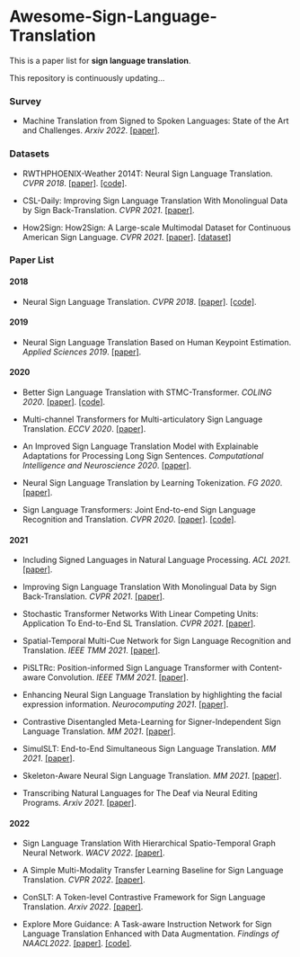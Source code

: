 # Awesome-Sign-Language-Translation
This is a paper list for **sign language translation**.

This repository is continuously updating...

### Survey

- Machine Translation from Signed to Spoken Languages: State of the Art and Challenges. *Arxiv 2022*. [[paper]](https://arxiv.org/abs/2202.03086).

### Datasets

- RWTHPHOENIX-Weather 2014T: Neural Sign Language Translation. *CVPR 2018*. [[paper]](https://openaccess.thecvf.com/content_cvpr_2018/papers/Camgoz_Neural_Sign_Language_CVPR_2018_paper.pdf). [[code]](https://github.com/neccam/nslt).

- CSL-Daily: Improving Sign Language Translation With Monolingual Data by Sign Back-Translation. *CVPR 2021*. [[paper]](http://openaccess.thecvf.com/content/CVPR2021/papers/Zhou_Improving_Sign_Language_Translation_With_Monolingual_Data_by_Sign_Back-Translation_CVPR_2021_paper.pdf).

- How2Sign: How2Sign: A Large-scale Multimodal Dataset for Continuous American Sign Language. *CVPR 2021*. [[paper]](https://openaccess.thecvf.com/content/CVPR2021/papers/Duarte_How2Sign_A_Large-Scale_Multimodal_Dataset_for_Continuous_American_Sign_Language_CVPR_2021_paper.pdf). [[dataset]](https://how2sign.github.io/)

### Paper List

#### 2018

- Neural Sign Language Translation. *CVPR 2018*. [[paper]](https://openaccess.thecvf.com/content_cvpr_2018/papers/Camgoz_Neural_Sign_Language_CVPR_2018_paper.pdf). [[code]](https://github.com/neccam/nslt).

#### 2019

- Neural Sign Language Translation Based on Human Keypoint Estimation. *Applied Sciences 2019*. [[paper]](https://arxiv.org/pdf/1811.11436).
#### 2020

- Better Sign Language Translation with STMC-Transformer. *COLING 2020*. [[paper]](https://aclanthology.org/2020.coling-main.525/). [[code]](https://github.com/kayoyin/transformer-slt).

- Multi-channel Transformers for Multi-articulatory Sign Language Translation. *ECCV 2020*. [[paper]](https://arxiv.org/pdf/2009.00299).

- An Improved Sign Language Translation Model with Explainable Adaptations for Processing Long Sign Sentences. *Computational Intelligence and Neuroscience 2020*. [[paper]](https://www.hindawi.com/journals/cin/2020/8816125/).

- Neural Sign Language Translation by Learning Tokenization. *FG 2020*. [[paper]](https://arxiv.org/pdf/2011.09289).

- Sign Language Transformers: Joint End-to-end Sign Language Recognition and Translation. *CVPR 2020*. [[paper]](https://openaccess.thecvf.com/content_CVPR_2020/papers/Camgoz_Sign_Language_Transformers_Joint_End-to-End_Sign_Language_Recognition_and_Translation_CVPR_2020_paper.pdf). [[code]](https://github.com/neccam/slt).

#### 2021

- Including Signed Languages in Natural Language Processing. *ACL 2021*. [[paper]](https://aclanthology.org/2021.acl-long.570/).

- Improving Sign Language Translation With Monolingual Data by Sign Back-Translation. *CVPR 2021*. [[paper]](http://openaccess.thecvf.com/content/CVPR2021/papers/Zhou_Improving_Sign_Language_Translation_With_Monolingual_Data_by_Sign_Back-Translation_CVPR_2021_paper.pdf).

- Stochastic Transformer Networks With Linear Competing Units: Application To End-to-End SL Translation. *CVPR 2021*. [[paper]](http://openaccess.thecvf.com/content/ICCV2021/papers/Voskou_Stochastic_Transformer_Networks_With_Linear_Competing_Units_Application_To_End-to-End_ICCV_2021_paper.pdf).

- Spatial-Temporal Multi-Cue Network for Sign Language Recognition and Translation. *IEEE TMM 2021*. [[paper]](https://ieeexplore.ieee.org/abstract/document/9354538).

- PiSLTRc: Position-informed Sign Language Transformer with Content-aware Convolution. *IEEE TMM 2021*. [[paper]](https://arxiv.org/pdf/2107.12600).

- Enhancing Neural Sign Language Translation by highlighting the facial expression information. *Neurocomputing 2021*. [[paper]](https://www.sciencedirect.com/science/article/pii/S0925231221012698).

- Contrastive Disentangled Meta-Learning for Signer-Independent Sign Language Translation. *MM 2021*. [[paper]](https://dl.acm.org/doi/abs/10.1145/3474085.3475456).

- SimulSLT: End-to-End Simultaneous Sign Language Translation. *MM 2021*. [[paper]](https://dl.acm.org/doi/abs/10.1145/3474085.3475544).

- Skeleton-Aware Neural Sign Language Translation. *MM 2021*. [[paper]](https://dl.acm.org/doi/abs/10.1145/3474085.3475577).

- Transcribing Natural Languages for The Deaf via Neural Editing Programs. *Arxiv 2021*. [[paper]](https://arxiv.org/abs/2112.09600).

#### 2022

- Sign Language Translation With Hierarchical Spatio-Temporal Graph Neural Network. *WACV 2022*. [[paper]](https://openaccess.thecvf.com/content/WACV2022/papers/Kan_Sign_Language_Translation_With_Hierarchical_Spatio-Temporal_Graph_Neural_Network_WACV_2022_paper.pdf).

- A Simple Multi-Modality Transfer Learning Baseline for Sign Language Translation. *CVPR 2022*. [[paper]](https://arxiv.org/pdf/2203.04287).

- ConSLT: A Token-level Contrastive Framework for Sign Language Translation. *Arxiv 2022*. [[paper]](https://arxiv.org/pdf/2204.04916).

- Explore More Guidance: A Task-aware Instruction Network for Sign Language Translation Enhanced with Data Augmentation. *Findings of NAACL2022*. [[paper]](https://arxiv.org/pdf/2204.05953). [[code]](https://github.com/yongcaoplus/TIN-SLT).
